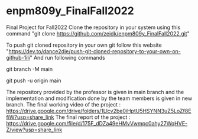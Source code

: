 # enpm809y_FinalFall2022
Final Project for Fall2022
Clone the repository in your system using this command "git clone https://github.com/zeidk/enpm809y_FinalFall2022.git"

To push git cloned repository in your own git follow this website "https://dev.to/dance2die/push-git-cloned-repository-to-your-own-on-github-1ili"
And run following commands 

git branch -M main

git push -u origin main

The repository provided by the professor is given in main branch and the implementation and modification done by the team members is given in new branch.
The final working video of the project : https://drive.google.com/drive/folders/1Llcv2be0iHptU5HSYNN3uZ5LoZf8EfiW?usp=share_link
The final report of the project : https://drive.google.com/file/d/175F_dDZa49eHMvVwmpc0ahy27WqHVE-Z/view?usp=share_link
